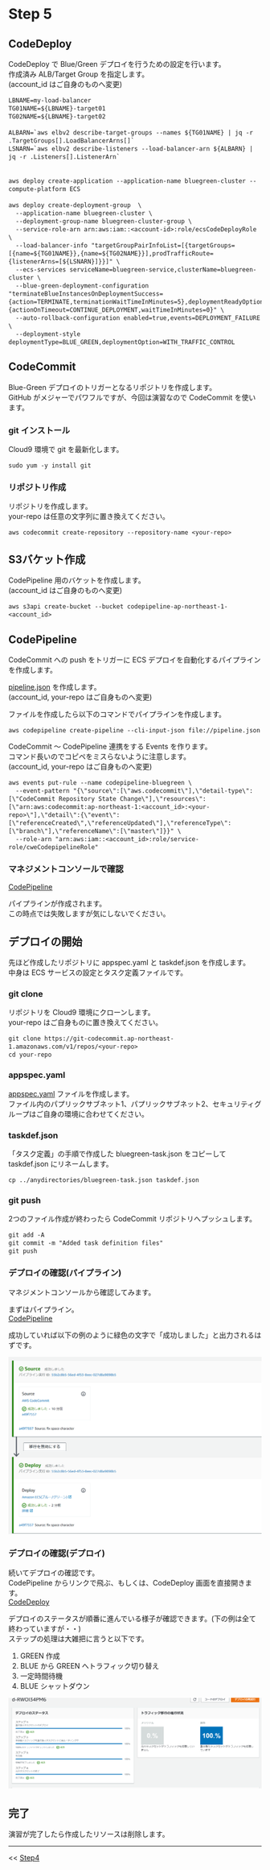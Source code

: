 # Step 5

## CodeDeploy
CodeDeploy で Blue/Green デプロイを行うための設定を行います。  
作成済み ALB/Target Group を指定します。  
(account_id  はご自身のものへ変更)  


```
LBNAME=my-load-balancer
TG01NAME=${LBNAME}-target01
TG02NAME=${LBNAME}-target02

ALBARN=`aws elbv2 describe-target-groups --names ${TG01NAME} | jq -r .TargetGroups[].LoadBalancerArns[]`
LSNARN=`aws elbv2 describe-listeners --load-balancer-arn ${ALBARN} | jq -r .Listeners[].ListenerArn`


aws deploy create-application --application-name bluegreen-cluster --compute-platform ECS

aws deploy create-deployment-group  \
  --application-name bluegreen-cluster \
  --deployment-group-name bluegreen-cluster-group \
  --service-role-arn arn:aws:iam::<account-id>:role/ecsCodeDeployRole \
  --load-balancer-info "targetGroupPairInfoList=[{targetGroups=[{name=${TG01NAME}},{name=${TG02NAME}}],prodTrafficRoute={listenerArns=[${LSNARN}]}}]" \
  --ecs-services serviceName=bluegreen-service,clusterName=bluegreen-cluster \
  --blue-green-deployment-configuration "terminateBlueInstancesOnDeploymentSuccess={action=TERMINATE,terminationWaitTimeInMinutes=5},deploymentReadyOption={actionOnTimeout=CONTINUE_DEPLOYMENT,waitTimeInMinutes=0}" \
  --auto-rollback-configuration enabled=true,events=DEPLOYMENT_FAILURE \
  --deployment-style deploymentType=BLUE_GREEN,deploymentOption=WITH_TRAFFIC_CONTROL
```


## CodeCommit
Blue-Green デプロイのトリガーとなるリポジトリを作成します。  
GitHub がメジャーでパワフルですが、今回は演習なので CodeCommit を使います。  

### git インストール
Cloud9 環境で git を最新化します。  

```
sudo yum -y install git
```

### リポジトリ作成
リポジトリを作成します。  
your-repo は任意の文字列に置き換えてください。  

```
aws codecommit create-repository --repository-name <your-repo>
```

## S3バケット作成
CodePipeline 用のバケットを作成します。  
(account_id  はご自身のものへ変更)  

```
aws s3api create-bucket --bucket codepipeline-ap-northeast-1-<account_id>
```

## CodePipeline
CodeCommit への push をトリガーに ECS デプロイを自動化するパイプラインを作成します。  

[pipeline.json](pipeline.json) を作成します。  
(account_id, your-repo はご自身ものへ変更)  

ファイルを作成したら以下のコマンドでパイプラインを作成します。  
```
aws codepipeline create-pipeline --cli-input-json file://pipeline.json
```

CodeCommit ～ CodePipeline 連携をする Events を作ります。  
コマンド長いのでコピペをミスらないように注意します。  
(account_id, your-repo はご自身ものへ変更)  
```
aws events put-rule --name codepipeline-bluegreen \
  --event-pattern "{\"source\":[\"aws.codecommit\"],\"detail-type\":[\"CodeCommit Repository State Change\"],\"resources\":[\"arn:aws:codecommit:ap-northeast-1:<account_id>:<your-repo>\"],\"detail\":{\"event\":[\"referenceCreated\",\"referenceUpdated\"],\"referenceType\":[\"branch\"],\"referenceName\":[\"master\"]}}" \
  --role-arn "arn:aws:iam::<account_id>:role/service-role/cweCodepipelineRole"
```

### マネジメントコンソールで確認
<a href="https://ap-northeast-1.console.aws.amazon.com/codesuite/codepipeline/start?region=ap-northeast-1" target="_blank">CodePipeline</a>  

パイプラインが作成されます。  
この時点では失敗しますが気にしないでください。  


## デプロイの開始
先ほど作成したリポジトリに appspec.yaml と taskdef.json を作成します。  
中身は ECS サービスの設定とタスク定義ファイルです。  

### git clone
リポジトリを Cloud9 環境にクローンします。  
your-repo はご自身ものに置き換えてください。  

```
git clone https://git-codecommit.ap-northeast-1.amazonaws.com/v1/repos/<your-repo>
cd your-repo
```

### appspec.yaml
[appspec.yaml](appspec.yaml) ファイルを作成します。  
ファイル内のパプリックサブネット1、パプリックサブネット2、セキュリティグループはご自身の環境に合わせてください。  

### taskdef.json
「タスク定義」の手順で作成した bluegreen-task.json をコピーして taskdef.json にリネームします。  

```
cp ../anydirectories/bluegreen-task.json taskdef.json
```


### git push
2つのファイル作成が終わったら CodeCommit リポジトリへプッシュします。  

```
git add -A
git commit -m "Added task definition files"
git push 
```

### デプロイの確認(パイプライン)
マネジメントコンソールから確認してみます。  

まずはパイプライン。  
<a href="https://ap-northeast-1.console.aws.amazon.com/codesuite/codepipeline/start?region=ap-northeast-1" target="_blank">CodePipeline</a>  

成功していれば以下の例のように緑色の文字で「成功しました」と出力されるはずです。  

![image](2020-10-13_15h46_16.png)


### デプロイの確認(デプロイ)
続いてデプロイの確認です。  
CodePipeline からリンクで飛ぶ、もしくは、CodeDeploy 画面を直接開きます。  
<a href="https://ap-northeast-1.console.aws.amazon.com/codesuite/codedeploy/start?region=ap-northeast-1" target="_blank">CodeDeploy</a>  

デプロイのステータスが順番に進んでいる様子が確認できます。(下の例は全て終わっていますが・・)   
ステップの処理は大雑把に言うと以下です。  

1. GREEN 作成
2. BLUE から GREEN へトラフィック切り替え
3. 一定時間待機
4. BLUE シャットダウン

![image](2020-10-13_15h49_16.png)

## 完了
演習が完了したら作成したリソースは削除します。  

----

<< [Step4](../step4/README.md)
